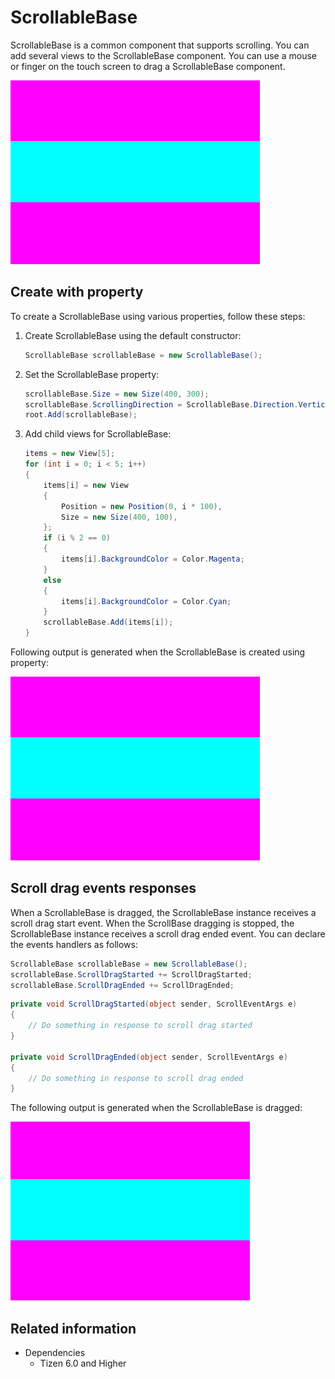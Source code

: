 # ScrollableBase

ScrollableBase is a common component that supports scrolling. You can add several views to the ScrollableBase component.
You can use a mouse or finger on the touch screen to drag a ScrollableBase component.

![ScrollableBase](./media/ScrollableBase.png)

## Create with property

To create a ScrollableBase using various properties, follow these steps:

1. Create ScrollableBase using the default constructor:

    ```csharp
    ScrollableBase scrollableBase = new ScrollableBase();
    ```

2. Set the ScrollableBase property:

    ```csharp
    scrollableBase.Size = new Size(400, 300);
    scrollableBase.ScrollingDirection = ScrollableBase.Direction.Vertical;
    root.Add(scrollableBase);
    ```

3. Add child views for ScrollableBase:

    ```csharp
    items = new View[5];
    for (int i = 0; i < 5; i++)
    {
        items[i] = new View
        {
            Position = new Position(0, i * 100),
            Size = new Size(400, 100),
        };
        if (i % 2 == 0)
        {
            items[i].BackgroundColor = Color.Magenta;
        }
        else
        {
            items[i].BackgroundColor = Color.Cyan;
        }
        scrollableBase.Add(items[i]);
    }
    ```

Following output is generated when the ScrollableBase is created using property:

![ScrollableBaseProperty](./media/ScrollableBase.png)

## Scroll drag events responses

When a ScrollableBase is dragged, the ScrollableBase instance receives a scroll drag start event.
When the ScrollBase dragging is stopped, the ScrollableBase instance receives a scroll drag ended event.
You can declare the events handlers as follows:

```csharp
ScrollableBase scrollableBase = new ScrollableBase();
scrollableBase.ScrollDragStarted += ScrollDragStarted;
scrollableBase.ScrollDragEnded += ScrollDragEnded;
```

```csharp
private void ScrollDragStarted(object sender, ScrollEventArgs e)
{
    // Do something in response to scroll drag started
}

private void ScrollDragEnded(object sender, ScrollEventArgs e)
{
    // Do something in response to scroll drag ended
}
```

The following output is generated when the ScrollableBase is dragged:

![ScrollableBaseDrag](./media/ScrollableBase.gif)

## Related information

- Dependencies
  -   Tizen 6.0 and Higher
